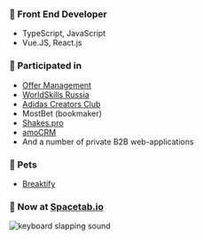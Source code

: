 ### 📌 Front End Developer
- TypeScript, JavaScript
- Vue.JS, React.js

### 📁 Participated in
- [Offer Management](https://offer.page/)
- [WorldSkills Russia](https://worldskills.ru/)
- [Adidas Creators Club](https://www.adidas.ru/creatorsclub)
- MostBet (bookmaker)
- [Shakes.pro](http://shakes.pro/)
- [amoCRM](https://www.amocrm.ru/)
- And a number of private B2B web-applications

### 🐼 Pets 
- [Breaktify](https://nbrylevv.github.io/breaktify/?lang=en)


### 🎹 Now at [Spacetab.io](https://spacetab.io)

![keyboard slapping sound](https://media.tenor.com/adoVIoM4eo4AAAAC/keyboard-cat.gif)

